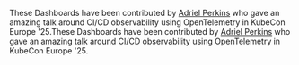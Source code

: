 These Dashboards have been contributed by [Adriel Perkins](https://www.linkedin.com/in/aqperkins) who gave an amazing talk around CI/CD observability using OpenTelemetry in KubeCon Europe '25.These Dashboards have been contributed by [Adriel Perkins](https://www.linkedin.com/in/aqperkins) who gave an amazing talk around CI/CD observability using OpenTelemetry in KubeCon Europe '25.